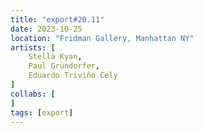 ```yaml
---
title: "export#20.11"
date: 2023-10-25
location: "Fridman Gallery, Manhattan NY"
artists: [
	Stella Kyan,
	Paul Gründorfer,
	Eduardo Triviño Cely
]
collabs: [
]
tags: [export]
---
```

